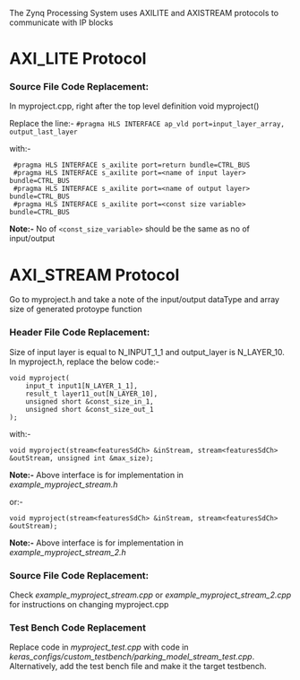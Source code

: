 The Zynq Processing System uses AXILITE and AXISTREAM protocols to communicate with IP blocks

# AXI_LITE Protocol

### Source File Code Replacement:
In myproject.cpp, right after the top level definition void myproject()

Replace the line:-
` #pragma HLS INTERFACE ap_vld port=input_layer_array, output_last_layer `

with:- 

```
 #pragma HLS INTERFACE s_axilite port=return bundle=CTRL_BUS
 #pragma HLS INTERFACE s_axilite port=<name of input layer> bundle=CTRL_BUS
 #pragma HLS INTERFACE s_axilite port=<name of output layer> bundle=CTRL_BUS
 #pragma HLS INTERFACE s_axilite port=<const size variable> bundle=CTRL_BUS
```

**Note:-** No of `<const_size_variable>` should be the same as no of input/output  

# AXI_STREAM Protocol

Go to myproject.h and take a note of the input/output dataType and array size of generated protoype function

### Header File Code Replacement:

Size of input layer is equal to N_INPUT_1_1 and output_layer is N_LAYER_10.  
In myproject.h, replace the below code:-  
```
void myproject(
    input_t input1[N_LAYER_1_1],
    result_t layer11_out[N_LAYER_10],
    unsigned short &const_size_in_1,
    unsigned short &const_size_out_1
);
```

with:-  
```
void myproject(stream<featuresSdCh> &inStream, stream<featuresSdCh> &outStream, unsigned int &max_size);
```
**Note:-** Above interface is for implementation in *example_myproject_stream.h*  

or:-

```
void myproject(stream<featuresSdCh> &inStream, stream<featuresSdCh> &outStream);
```
**Note:-** Above interface is for implementation in *example_myproject_stream_2.h*  

### Source File Code Replacement:
Check *example_myproject_stream.cpp* or *example_myproject_stream_2.cpp* for instructions on changing myproject.cpp

### Test Bench Code Replacement
Replace code in *myproject_test.cpp* with code in *keras_configs/custom_testbench/parking_model_stream_test.cpp*.  
Alternatively, add the test bench file and make it the target testbench.  
	   
	

